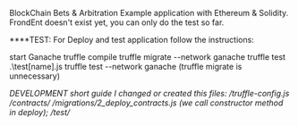 BlockChain Bets & Arbitration Example application with Ethereum & Solidity. 
FrondEnt doesn't exist yet, you can only do the test so far.

****TEST: For Deploy and test application follow the instructions: 

start Ganache
truffle compile
truffle migrate --network ganache
truffle test .\test\[name].js
truffle test --network ganache  (truffle migrate is unnecessary)


**DEVELOPMENT short guide
I changed or created this files:
/truffle-config.js
/contracts/*
/migrations/2_deploy_contracts.js (we call constructor method in deploy);
/test/*

